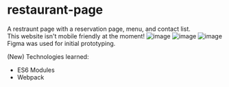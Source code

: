 # restaurant-page
A restraunt page with a reservation page, menu, and contact list.\
This website isn't mobile friendly at the moment!
![image](https://github.com/Aabdelm/restaurant-page/assets/87398631/f17affe3-6e94-48ab-8b77-9cb2b6f9e7b3)
![image](https://github.com/Aabdelm/restaurant-page/assets/87398631/27ca4e9e-7353-40fb-adb4-a8cf9a1b4ba0)
![image](https://github.com/Aabdelm/restaurant-page/assets/87398631/12a8669c-6d57-4ca8-85cc-efa25becad38)
Figma was used for initial prototyping.

(New) Technologies learned:
* ES6 Modules
* Webpack
